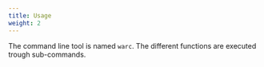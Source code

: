 ```yaml
---
title: Usage
weight: 2
---
```


The command line tool is named `warc`. The different functions are executed trough sub-commands.